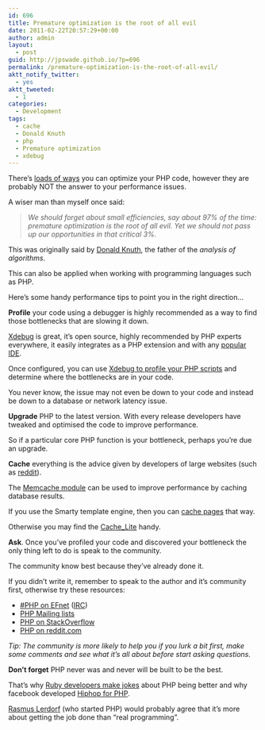 ```yaml
---
id: 696
title: Premature optimization is the root of all evil
date: 2011-02-22T20:57:29+00:00
author: admin
layout:
  - post
guid: http://jpswade.github.io/?p=696
permalink: /premature-optimization-is-the-root-of-all-evil/
aktt_notify_twitter:
  - yes
aktt_tweeted:
  - 1
categories:
  - Development
tags:
  - cache
  - Donald Knuth
  - php
  - Premature optimization
  - xdebug
---
```

<p class="lead">
  There&#8217;s <a href="http://jpswade.github.io/posts/50-php-optimisation-tips-revisited">loads of ways</a> you can optimize your PHP code, however they are probably NOT the answer to your performance issues.
</p>

A wiser man than myself once said:

> _We should forget about small efficiencies, say about 97% of the time: premature optimization is the root of all evil. Yet we should not pass up our opportunities in that critical 3%._

This was originally said by [Donald Knuth](http://en.wikipedia.org/wiki/Donald_Knuth), the father of the _analysis of algorithms_.

This can also be applied when working with programming languages such as PHP.

Here&#8217;s some handy performance tips to point you in the right direction&#8230;

<!--more-->

**Profile** your code using a debugger is highly recommended as a way to find those bottlenecks that are slowing it down.

[Xdebug](http://xdebug.org) is great, it&#8217;s open source, highly recommended by PHP experts everywhere, it easily integrates as a PHP extension and with any [popular IDE](http://www.ibm.com/developerworks/opensource/library/os-php-ide/index.html).

Once configured, you can use [Xdebug to profile your PHP scripts](http://www.xdebug.org/docs/profiler) and determine where the bottlenecks are in your code.

You never know, the issue may not even be down to your code and instead be down to a database or network latency issue.

**Upgrade** PHP to the latest version. With every release developers have tweaked and optimised the code to improve performance.

So if a particular core PHP function is your bottleneck, perhaps you&#8217;re due an upgrade.

**Cache** everything is the advice given by developers of large websites (such as [reddit](http://highscalability.com/blog/2010/5/17/7-lessons-learned-while-building-reddit-to-270-million-page.html)).

The [Memcache module](http://php.net/memcache) can be used to improve performance by caching database results.

If you use the Smarty template engine, then you can [cache pages](http://www.smarty.net/docsv2/en/caching.tpl) that way.

Otherwise you may find the [Cache_Lite](http://pear.php.net/package/Cache_Lite) handy.

**Ask**. Once you&#8217;ve profiled your code and discovered your bottleneck the only thing left to do is speak to the community.

The community know best because they&#8217;ve already done it.

If you didn&#8217;t write it, remember to speak to the author and it&#8217;s community first, otherwise try these resources:

  * [#PHP on EFnet](http://chat.efnet.org/) ([IRC](irc://irc.efnet.org/php))
  * [PHP Mailing lists](http://php.net/mailing-lists.php)
  * [PHP on StackOverflow](http://stackoverflow.com/questions/tagged/php)
  * [PHP on reddit.com](http://www.reddit.com/r/PHP/)

_Tip: The community is more likely to help you if you lurk a bit first, make some comments and see what it&#8217;s all about before start asking questions._

**Don&#8217;t forget** PHP never was and never will be built to be the best.

That&#8217;s why [Ruby developers make jokes](http://najafali.com/php-is-better-than-ruby.html) about PHP being better and why facebook developed [Hiphop for PHP](http://en.wikipedia.org/wiki/HipHop_for_PHP).

[Rasmus Lerdorf](http://en.wikipedia.org/wiki/Rasmus_Lerdorf) (who started PHP) would probably agree that it&#8217;s more about getting the job done than &#8220;real programming&#8221;.